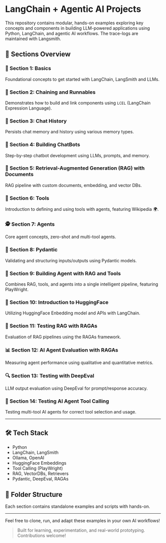 # LangChain + Agentic AI Projects

This repository contains modular, hands-on examples exploring key concepts and components in building LLM-powered applications using Python, LangChain, and agentic AI workflows.
The trace-logs are maintained with Langsmith.

## 🚀 Sections Overview

### 📘 Section 1: Basics

Foundational concepts to get started with LangChain, LangSmith and LLMs.

### 🔗 Section 2: Chaining and Runnables

Demonstrates how to build and link components using `LCEL` (LangChain Expression Language).

### 💬 Section 3: Chat History

Persists chat memory and history using various memory types.

### 🤖 Section 4: Building ChatBots

Step-by-step chatbot development using LLMs, prompts, and memory.

### 📄 Section 5: Retrieval-Augmented Generation (RAG) with Documents

RAG pipeline with custom documents, embedding, and vector DBs.

### 🧰 Section 6: Tools

Introduction to defining and using tools with agents, featuring Wikipedia 🌍.

### 🕵️ Section 7: Agents

Core agent concepts, zero-shot and multi-tool agents.

### 🧱 Section 8: Pydantic

Validating and structuring inputs/outputs using Pydantic models.

### 🧠 Section 9: Building Agent with RAG and Tools

Combines RAG, tools, and agents into a single intelligent pipeline, featuring PlayWright.

### 🤗 Section 10: Introduction to HuggingFace

Utilizing HuggingFace Enbedding model and APIs with LangChain.

### 🧪 Section 11: Testing RAG with RAGAs

Evaluation of RAG pipelines using the RAGAs framework.

### 📊 Section 12: AI Agent Evaluation with RAGAs

Measuring agent performance using qualitative and quantitative metrics.

### 🔍 Section 13: Testing with DeepEval

LLM output evaluation using DeepEval for prompt/response accuracy.

### 🧪 Section 14: Testing AI Agent Tool Calling

Testing multi-tool AI agents for correct tool selection and usage.

---

## 🛠️ Tech Stack

* Python
* LangChain, LangSmith
* Ollama, OpenAI
* HuggingFace Embeddings
* Tool Calling (PlayWright)
* RAG, VectorDBs, Retrievers
* Pydantic, DeepEval, RAGAs

## 📂 Folder Structure

Each section contains standalone examples and scripts with hands-on.

---

Feel free to clone, run, and adapt these examples in your own AI workflows!

> Built for learning, experimentation, and real-world prototyping. Contributions welcome!
